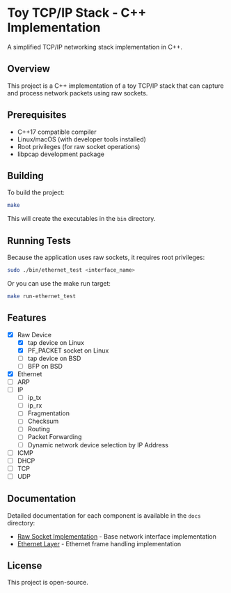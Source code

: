 # Toy TCP/IP Stack - C++ Implementation

A simplified TCP/IP networking stack implementation in C++.

## Overview

This project is a C++ implementation of a toy TCP/IP stack that can capture and process network packets using raw sockets.

## Prerequisites

- C++17 compatible compiler
- Linux/macOS (with developer tools installed)
- Root privileges (for raw socket operations)
- libpcap development package

## Building

To build the project:

```bash
make
```

This will create the executables in the `bin` directory.

## Running Tests

Because the application uses raw sockets, it requires root privileges:

```bash
sudo ./bin/ethernet_test <interface_name>
```

Or you can use the make run target:

```bash
make run-ethernet_test
```

## Features

- [x] Raw Device
  - [x] tap device on Linux
  - [x] PF_PACKET socket on Linux
  - [ ] tap device on BSD
  - [ ] BFP on BSD
- [x] Ethernet
- [ ] ARP
- [ ] IP
  - [ ] ip_tx
  - [ ] ip_rx
  - [ ] Fragmentation
  - [ ] Checksum
  - [ ] Routing
  - [ ] Packet Forwarding
  - [ ] Dynamic network device selection by IP Address
- [ ] ICMP
- [ ] DHCP
- [ ] TCP
- [ ] UDP

## Documentation

Detailed documentation for each component is available in the `docs` directory:

- [Raw Socket Implementation](docs/raw_socket.md) - Base network interface implementation
- [Ethernet Layer](docs/ethernet.md) - Ethernet frame handling implementation

## License

This project is open-source.
